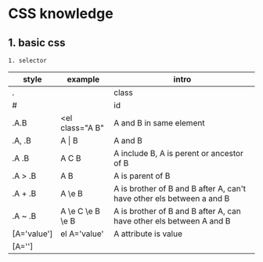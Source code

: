 # CSS knowledge

## 1. basic css 
    
    1. selector
    
| style    |    example    | intro                                                                  |
| -------- | ------------  | -------                                                                |
| .        |               | class                                                                  |
| #        |                | id                                                                     |
| .A.B     |  <el class="A B"   | A and B in same element                                                |
| .A, .B   |  A \| B  | A and B                                                                |
| .A .B    |   A C B    | A include B, A is perent or ancestor of B                              |
| .A > .B  |   A B     | A is parent of B                                                       |        
| .A + .B  |   A \e B   | A is brother of B and B after A, can't have other els between a and B  |  
| .A ~ .B  |   A \e C \e B \e B  | A is brother of B and B after A, can have other els between A and B    | 
| [A='value']   |  el A='value'  | A attribute is value | 
| [A='']
